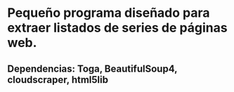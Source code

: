 # Pequeño programa diseñado para extraer listados de series de páginas web.
## Dependencias: Toga, BeautifulSoup4, cloudscraper, html5lib
